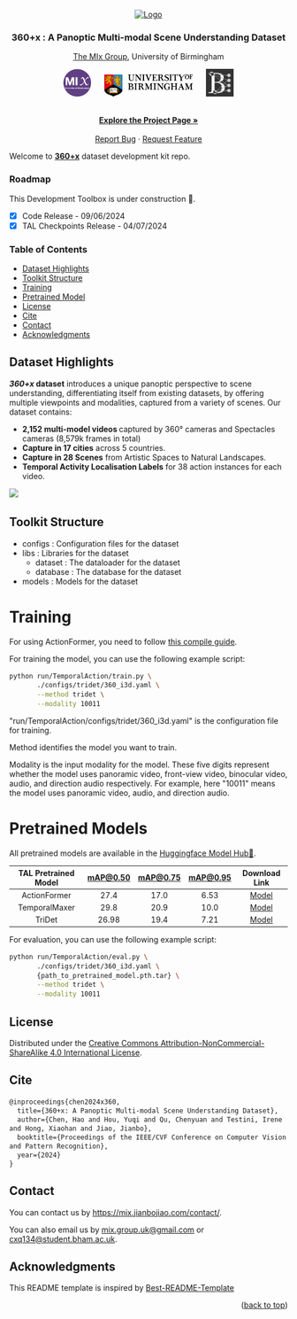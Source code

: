 <!-- PROJECT LOGO -->
<br />
<div align="center">
  <a href="https://github.com/othneildrew/Best-README-Template">
    <img src="statics/favicon.ico" alt="Logo" width="80" height="80">
  </a>

<h3 align="center">360+x : A Panoptic Multi-modal Scene Understanding Dataset</h3>

[The MIx Group](https://mix.jianbojiao.com/), University of Birmingham

<a href="https://mix.jianbojiao.com/"><img height=50 src="statics/mix_group.png" style="padding-left: 10px; padding-right: 10px"/></a>
<a href="https://www.birmingham.ac.uk/"><img height=40 src="statics/UoB_Crest_Logo_RGB_POS_Landscape.png" style="padding-left: 10px; padding-right: 10px"/></a>
<a href="https://www.baskerville.ac.uk/"><img height=50 src="statics/baskerville.svg" style="padding-left: 10px; padding-right: 10px"></a>

<p align="center">
    <br /> 
    <a href="https://x360dataset.github.io/"><strong>Explore the Project Page »</strong></a>
    <br />
    <br />
    <a href="https://github.com/x360dataset/x360dataset-kit/issues">Report Bug</a>
    ·
    <a href="https://github.com/x360dataset/x360dataset-kit/issues">Request Feature</a>
  </p>
</div>


Welcome to [**360+x**](x360dataset.github.io) dataset development kit repo.

### Roadmap

This Development Toolbox is under construction 🚧.

- [x] Code Release - 09/06/2024
- [x] TAL Checkpoints Release - 04/07/2024

### Table of Contents

<ul>
<li>
  <a href="#dataset-highlights">Dataset Highlights</a>
</li>
<li>
  <a href="#toolkit-structure">Toolkit Structure</a>
</li>
<li>
<a href="#training">Training</a>
</li>
<li>
  <a href="#pretrained-model">Pretrained Model</a>
</li>
<li><a href="#license">License</a></li>
<li><a href="#cite">Cite</a></li>
<li><a href="#contact">Contact</a></li>
<li><a href="#acknowledgments">Acknowledgments</a></li>
</ul>

## Dataset Highlights

<b><i>360+x</i> dataset</b> introduces a unique panoptic perspective to scene understanding,
differentiating itself from existing datasets, by offering multiple viewpoints and modalities,
captured from a variety of scenes. Our dataset contains:


<ul>
<li><b>2,152 multi-model videos </b> captured by 360° cameras and Spectacles cameras (8,579k
    frames in total)

</li>
<li>
    <b>Capture in 17 cities</b> across 5 countries.
</li>
<li>
    <b>Capture in 28 Scenes</b> from Artistic Spaces to Natural Landscapes.
</li>
<li>
    <b>Temporal Activity Localisation Labels</b> for 38 action instances for each video.
</li>

</ul>

<img src="statics/overall.gif" />

## Toolkit Structure

- configs : Configuration files for the dataset
- libs : Libraries for the dataset
    - dataset : The dataloader for the dataset
    - database : The database for the dataset
- models : Models for the dataset

# Training

For using ActionFormer, you need to
follow [this compile guide](https://github.com/happyharrycn/actionformer_release/blob/main/INSTALL.md).

For training the model, you can use the following example script:

```bash
python run/TemporalAction/train.py \
       ./configs/tridet/360_i3d.yaml \
       --method tridet \
       --modality 10011
```

"run/TemporalAction/configs/tridet/360_i3d.yaml" is the configuration file for training.

Method identifies the model you want to train.

Modality is the input modality for the model. These five digits represent whether the model uses panoramic video,
front-view video, binocular video, audio, and direction audio respectively. For example, here "10011" means the model
uses panoramic video, audio, and direction audio.

# Pretrained Models

All pretrained models are available in
the [Huggingface Model Hub🤗](https://huggingface.co/quchenyuan/360x_dataset_pretrained_models).

| TAL Pretrained Model | mAP@0.50 | mAP@0.75 | mAP@0.95 |                                                 Download Link                                                 |
|:--------------------:|:--------:|:--------:|:--------:|:-------------------------------------------------------------------------------------------------------------:|
|     ActionFormer     |   27.4   |   17.0   |   6.53   | [Model](https://huggingface.co/quchenyuan/360x_dataset_pretrained_models/blob/main/TAL/actionformer.pth.tar)  |
|    TemporalMaxer     |   29.8   |   20.9   |   10.0   | [Model](https://huggingface.co/quchenyuan/360x_dataset_pretrained_models/blob/main/TAL/temporalmaxer.pth.tar) |
|        TriDet        |  26.98   |   19.4   |   7.21   |    [Model](https://huggingface.co/quchenyuan/360x_dataset_pretrained_models/blob/main/TAL/tridet.pth.tar)     |

For evaluation, you can use the following example script:

```bash
python run/TemporalAction/eval.py \
       ./configs/tridet/360_i3d.yaml \
       {path_to_pretrained_model.pth.tar} \
       --method tridet \
       --modality 10011
```

## License

Distributed under the <a href="https://creativecommons.org/licenses/by-nc-sa/4.0/">Creative Commons
Attribution-NonCommercial-ShareAlike 4.0 International License</a>.

## Cite

```
@inproceedings{chen2024x360,
  title={360+x: A Panoptic Multi-modal Scene Understanding Dataset},
  author={Chen, Hao and Hou, Yuqi and Qu, Chenyuan and Testini, Irene and Hong, Xiaohan and Jiao, Jianbo},
  booktitle={Proceedings of the IEEE/CVF Conference on Computer Vision and Pattern Recognition},
  year={2024}
}
```

## Contact

You can contact us by https://mix.jianbojiao.com/contact/.

You can also email us by <a href="mailto:mix.group.uk@gmail.com">mix.group.uk@gmail.com</a>
or <a href="mailto:cxq134@student.bham.ac.uk">cxq134@student.bham.ac.uk</a>.



<!-- ACKNOWLEDGMENTS -->

## Acknowledgments

This README template is inspired by [Best-README-Template](https://github.com/othneildrew/Best-README-Template)

<p align="right">(<a href="#readme-top">back to top</a>)</p>


